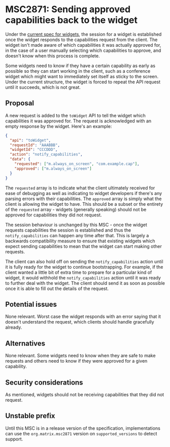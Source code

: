 # MSC2871: Sending approved capabilities back to the widget

Under the [current spec for widgets](https://github.com/matrix-org/matrix-doc/pull/2764), the session
for a widget is established once the widget responds to the capabilities request from the client. The
widget isn't made aware of which capabilities it was actually approved for, in the case of a user
manually selecting which capabilities to approve, and doesn't know when this process is complete.

Some widgets need to know if they have a certain capability as early as possible so they can start
working in the client, such as a conference widget which might want to immediately set itself as
sticky to the screen. Under the current structure, the widget is forced to repeat the API request
until it succeeds, which is not great.

## Proposal

A new request is added to the `toWidget` API to tell the widget which capabilities it was approved
for. The request is acknowledged with an empty response by the widget. Here's an example:

```json
{
  "api": "toWidget",
  "requestId": "AAABBB",
  "widgetId": "CCCDDD",
  "action": "notify_capabilities",
  "data": {
    "requested": ["m.always_on_screen", "com.example.cap"],
    "approved": ["m.always_on_screen"]
  }
}
```

The `requested` array is to indicate what the client ultimately received for ease of debugging as well
as indicating to widget developers if there's any parsing errors with their capabilities. The `approved`
array is simply what the client is allowing the widget to have. This should be a subset or the entirety
of the `requested` array - widgets (generally speaking) should not be approved for capabilities they
did not request.

The session behaviour is unchanged by this MSC - once the widget requests capabilities the session is
established and thus the `notify_capabilities` can happen any time after that. This is largely a
backwards compatibility measure to ensure that existing widgets which expect sending capabilities to
mean that the widget can start making other requests.

The client can also hold off on sending the `notify_capabilities` action until it is fully ready for
the widget to continue bootstrapping. For example, if the client wanted a little bit of extra time to
prepare for a particular kind of widget, it would withhold the `notify_capabilities` action until it
was ready to further deal with the widget. The client should send it as soon as possible once it is
able to fill out the details of the request.

## Potential issues

None relevant. Worst case the widget responds with an error saying that it doesn't understand the
request, which clients should handle gracefully already.

## Alternatives

None relevant. Some widgets need to know when they are safe to make requests and others need to know
if they were approved for a given capability.

## Security considerations

As mentioned, widgets should not be receiving capabilities that they did not request.

## Unstable prefix

Until this MSC is in a release version of the specification, implementations can use the `org.matrix.msc2871`
version on `supported_versions` to detect support.
